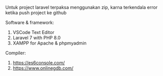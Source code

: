 Untuk project laravel terpaksa menggunakan zip,
karna terkendala error ketika push project ke github

Software & framework:
1. VSCode Text Editor
2. Laravel 7 with PHP 8.0
3. XAMPP for Apache & phpmyadmin

Compiler:
1. https://es6console.com/
2. https://www.onlinegdb.com/
